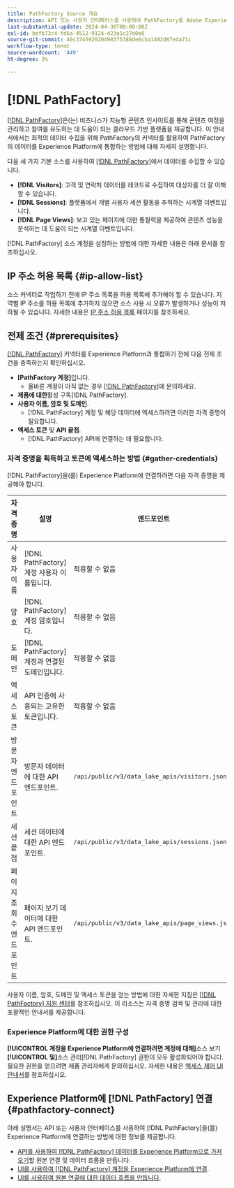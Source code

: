 ```yaml
---
title: PathFactory Source 개요
description: API 또는 사용자 인터페이스를 사용하여 PathFactory를 Adobe Experience Platform에 연결하는 방법을 알아봅니다.
last-substantial-update: 2024-04-30T00:00:00Z
exl-id: befb73c4-fd6a-4512-9124-d23a1c27e0e0
source-git-commit: 40c3745920204983f5388de6cba1402d87eda71c
workflow-type: tm+mt
source-wordcount: '449'
ht-degree: 3%

---
```


# [!DNL PathFactory]

[[!DNL PathFactory]](https://www.pathfactory.com/)은(는) 비즈니스가 지능형 콘텐츠 인사이트를 통해 콘텐츠 여정을 관리하고 참여를 유도하는 데 도움이 되는 클라우드 기반 플랫폼을 제공합니다. 이 안내서에서는 최적의 데이터 수집을 위해 PathFactory의 커넥터를 활용하여 PathFactory의 데이터를 Experience Platform에 통합하는 방법에 대해 자세히 설명합니다.

다음 세 가지 기본 소스를 사용하여 [[!DNL PathFactory]](https://www.pathfactory.com/)에서 데이터를 수집할 수 있습니다.

* **[!DNL Visitors]**: 고객 및 연락처 데이터를 레코드로 수집하여 대상자를 더 잘 이해할 수 있습니다.
* **[!DNL Sessions]**: 플랫폼에서 개별 사용자 세션 활동을 추적하는 시계열 이벤트입니다.
* **[!DNL Page Views]**: 보고 있는 페이지에 대한 통찰력을 제공하여 콘텐츠 성능을 분석하는 데 도움이 되는 시계열 이벤트입니다.

[!DNL PathFactory] 소스 계정을 설정하는 방법에 대한 자세한 내용은 아래 문서를 참조하십시오.

## IP 주소 허용 목록 {#ip-allow-list}

소스 커넥터로 작업하기 전에 IP 주소 목록을 허용 목록에 추가해야 할 수 있습니다. 지역별 IP 주소를 허용 목록에 추가하지 않으면 소스 사용 시 오류가 발생하거나 성능이 저하될 수 있습니다. 자세한 내용은 [IP 주소 허용 목록](../../ip-address-allow-list.md) 페이지를 참조하세요.

## 전제 조건 {#prerequisites}

[[!DNL PathFactory]](https://www.pathfactory.com/) 커넥터를 Experience Platform과 통합하기 전에 다음 전제 조건을 충족하는지 확인하십시오.

* **[PathFactory 계정]**&#x200B;입니다.
   * 올바른 계정이 아직 없는 경우 [[!DNL PathFactory]](https://www.pathfactory.com/portal/company/contactus.shtml)에 문의하세요.
* **제품에 대한**&#x200B;활성 구독[!DNL PathFactory].
* **사용자 이름, 암호 및 도메인**.
   * [!DNL PathFactory] 계정 및 해당 데이터에 액세스하려면 이러한 자격 증명이 필요합니다.
* **액세스 토큰** 및 **API 끝점**.
   * [!DNL PathFactory] API에 연결하는 데 필요합니다.

### 자격 증명을 획득하고 토큰에 액세스하는 방법 {#gather-credentials}

[!DNL PathFactory]을(를) Experience Platform에 연결하려면 다음 자격 증명을 제공해야 합니다.

| 자격 증명 | 설명 | 엔드포인트 |
| --- | --- | --- |
| 사용자 이름 | [!DNL PathFactory] 계정 사용자 이름입니다. | 적용할 수 없음 |
| 암호 | [!DNL PathFactory] 계정 암호입니다. | 적용할 수 없음 |
| 도메인 | [!DNL PathFactory] 계정과 연결된 도메인입니다. | 적용할 수 없음 |
| 액세스 토큰 | API 인증에 사용되는 고유한 토큰입니다. | 적용할 수 없음 |
| 방문자 엔드포인트 | 방문자 데이터에 대한 API 엔드포인트. | `/api/public/v3/data_lake_apis/visitors.json` |
| 세션 끝점 | 세션 데이터에 대한 API 엔드포인트. | `/api/public/v3/data_lake_apis/sessions.json` |
| 페이지 조회수 엔드포인트 | 페이지 보기 데이터에 대한 API 엔드포인트. | `/api/public/v3/data_lake_apis/page_views.json` |

사용자 이름, 암호, 도메인 및 액세스 토큰을 얻는 방법에 대한 자세한 지침은 [[!DNL PathFactory] 지원 센터](https://support.pathfactory.com/categories/adobe/)를 참조하십시오. 이 리소스는 자격 증명 검색 및 관리에 대한 포괄적인 안내서를 제공합니다.

### Experience Platform에 대한 권한 구성

**[!UICONTROL 계정을 Experience Platform에 연결하려면 계정에 대해]**&#x200B;소스 보기&#x200B;**[!UICONTROL 및]**&#x200B;소스 관리[!DNL PathFactory] 권한이 모두 활성화되어야 합니다. 필요한 권한을 얻으려면 제품 관리자에게 문의하십시오. 자세한 내용은 [액세스 제어 UI 안내서](../../../access-control/ui/overview.md)를 참조하십시오.

## Experience Platform에 [!DNL PathFactory] 연결 {#pathfactory-connect}

아래 설명서는 API 또는 사용자 인터페이스를 사용하여 [!DNL PathFactory]을(를) Experience Platform에 연결하는 방법에 대한 정보를 제공합니다.

* [API를 사용하여  [!DNL PathFactory] 데이터를 Experience Platform으로 가져오기](../../tutorials/api/create/marketing-automation/pathfactory.md)할 원본 연결 및 데이터 흐름을 만듭니다.
* [UI를 사용하여  [!DNL PathFactory] 계정을 Experience Platform에 연결](../../tutorials/ui/create/marketing-automation/pathfactory.md).
* [UI를 사용하여 원본 연결에 대한 데이터 흐름을 만듭니다](../../tutorials/ui/dataflow/marketing-automation.md).
